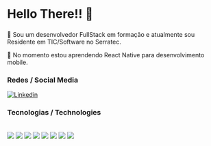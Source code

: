 # Hello There!! 👋
###
🔭 Sou um desenvolvedor FullStack em formação e atualmente sou Residente em TIC/Software no Serratec.

🌱 No momento estou aprendendo React Native para desenvolvimento mobile.

### Redes / Social Media

[![Linkedin](https://img.shields.io/badge/LinkedIn-0077B5?style=for-the-badge&logo=linkedin&logoColor=white)](https://www.linkedin.com/in/alexandre-p-52581b203/)

### Tecnologias / Technologies

<div style="display: inline_block"><br/>
  <img align="center" src="https://img.shields.io/badge/Java-ED8B00?style=for-the-badge&logo=openjdk&logoColor=white" />

  <img align="center" src="https://img.shields.io/badge/PostgreSQL-316192?style=for-the-badge&logo=postgresql&logoColor=white" />

  <img align="center" src="https://img.shields.io/badge/HTML5-E34F26?style=for-the-badge&logo=html5&logoColor=white" />

  <img align="center" src="https://img.shields.io/badge/CSS3-1572B6?style=for-the-badge&logo=css3&logoColor=white" />

  <img align="center" src="https://img.shields.io/badge/JavaScript-F7DF1E?style=for-the-badge&logo=javascript&logoColor=black" />

  <img align="center" src="https://img.shields.io/badge/Spring-6DB33F?style=for-the-badge&logo=spring&logoColor=white" />

  <img align="center" src="https://img.shields.io/badge/React-20232A?style=for-the-badge&logo=react&logoColor=61DAFB" />
  
  <img align="center" src="https://img.shields.io/badge/React_Native-20232A?style=for-the-badge&logo=react&logoColor=61DAFB" />
  
</div>
